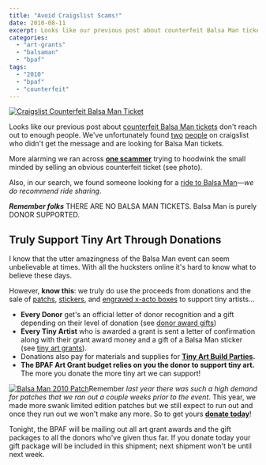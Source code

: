 ```yaml
---
title: "Avoid Craigslist Scams!"
date: 2010-08-11
excerpt: Looks like our previous post about counterfeit Balsa Man tickets don't reach out to enough people. We've unfortunately found two people on craigslist who didn't get the message and are looking for Balsa Man tickets.
categories: 
  - "art-grants"
  - "balsaman"
  - "bpaf"
tags: 
  - "2010"
  - "bpaf"
  - "counterfeit"
---
```


[![Craigslist Counterfeit Balsa Man Ticket](/images/3p53o23l65T45Z65S0a8a2a76b5b8da1e1cfc.jpg "Craigslist Counterfeit Balsa Man Ticket")](https://sfbay.craigslist.org/sfc/tix/1891887215.html)

Looks like our previous post about [counterfeit Balsa Man tickets](https://balsaman.org/2010/08/counterfeit-tickets/) don't reach out to enough people. We've unfortunately found [two](https://sfbay.craigslist.org/sfc/tix/1890393449.html) [people](https://sfbay.craigslist.org/sfc/wan/1884138769.html) on craigslist who didn't get the message and are looking for Balsa Man tickets.

More alarming we ran across [**one scammer**](https://sfbay.craigslist.org/sfc/tix/1891887215.html) trying to hoodwink the small minded by selling an obvious counterfeit ticket (see photo).

Also, in our search, we found someone looking for a [ride to Balsa Man](https://sfbay.craigslist.org/sfc/trv/1891983616.html)—_we do recommend ride sharing_.

_**Remember folks**_ THERE ARE NO BALSA MAN TICKETS. Balsa Man is purely DONOR SUPPORTED.

## Truly Support Tiny Art Through Donations

I know that the utter amazingness of the Balsa Man event can seem unbelievable at times. With all the hucksters online it's hard to know what to believe these days.

However, **know this**: we truly do use the proceeds from donations and the sale of [patchs](https://balsaman.org/goods/#patch2010), [stickers](https://balsaman.org/goods/#sticker2010), and [engraved x-acto boxes](https://balsaman.org/goods/#xactoset) to support tiny artists…

- **Every Donor** get's an official letter of donor recognition and a gift depending on their level of donation (see [donor award gifts](https://balsaman.org/donate/#donoraward))
- **Every Tiny Artist** who is awarded a grant is sent a letter of confirmation along with their grant award money and a gift of a Balsa Man sticker (see [tiny art grants](https://balsaman.org/tiny-art-grants/#tinyartgrants)).
- Donations also pay for materials and supplies for **[Tiny Art Build Parties](https://balsaman.org/category/tiny-art-build-party/).**
- **The BPAF Art Grant budget relies on you the donor to support tiny art.** The more you donate the more tiny art we can support!

[![Balsa Man 2010 Patch](/images/4861759624_065f581b69_z.jpg "Balsa Man 2010 Patch")](https://balsaman.org/goods/#patch2010)Remember _last year there was such a high demand for patches that we ran out a couple weeks prior to the event_. This year, we made more swank limited edition patches but we still expect to run out and once they run out we won't make any more. So to get yours [**donate today**](https://balsaman.org/donate/)!

Tonight, the BPAF will be mailing out all art grant awards and the gift packages to all the donors who've given thus far. If you donate today your gift package will be included in this shipment; next shipment won't be until next week.

